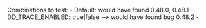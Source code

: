 Combinations to test:
    - Default: would have found 0.48.0, 0.48.1
    - DD_TRACE_ENABLED: true|false --> would have found bug 0.48.2
    - 